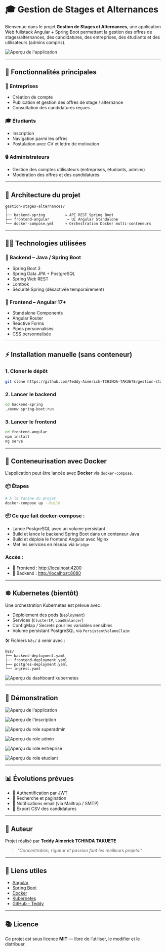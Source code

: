 
# 🎓 Gestion de Stages et Alternances

Bienvenue dans le projet **Gestion de Stages et Alternances**, une application Web fullstack Angular + Spring Boot permettant la gestion des offres de stages/alternances, des candidatures, des entreprises, des étudiants et des utilisateurs (admins compris).

![Aperçu de l'application](./demo/demo.gif)

---

## 🚀 Fonctionnalités principales

### 🏢 Entreprises
- Création de compte
- Publication et gestion des offres de stage / alternance
- Consultation des candidatures reçues

### 🎓 Étudiants
- Inscription
- Navigation parmi les offres
- Postulation avec CV et lettre de motivation

### 🔒 Administrateurs
- Gestion des comptes utilisateurs (entreprises, étudiants, admins)
- Modération des offres et des candidatures

---

## 📁 Architecture du projet

```
gestion-stages-alternances/
│
├── backend-spring         → API REST Spring Boot
├── frontend-angular        → UI Angular Standalone
└── docker-compose.yml     → Orchestration Docker multi-conteneurs
```

---

## 👨‍💼 Technologies utilisées

### 🔧 Backend – Java / Spring Boot
- Spring Boot 3
- Spring Data JPA + PostgreSQL
- Spring Web REST
- Lombok
- Sécurité Spring (désactivée temporairement)

### 🎨 Frontend – Angular 17+
- Standalone Components
- Angular Router
- Reactive Forms
- Pipes personnalisés
- CSS personnalisée

---

## ⚡ Installation manuelle (sans conteneur)

### 1. Cloner le dépôt
```bash
git clone https://github.com/Teddy-Aimerick-TCHINDA-TAKUETE/gestion-stages-alternances.git
```

### 2. Lancer le backend
```bash
cd backend-spring
./mvnw spring-boot:run
```

### 3. Lancer le frontend
```bash
cd frontend-angular
npm install
ng serve
```

---

## 🐳 Conteneurisation avec Docker

L'application peut être lancée avec **Docker** via `docker-compose`.

### 📦 Étapes
```bash
# À la racine du projet
docker-compose up --build
```

### 📦 Ce que fait docker-compose :
- Lance PostgreSQL avec un volume persistant
- Build et lance le backend Spring Boot dans un conteneur Java
- Build et déploie le frontend Angular avec Nginx
- Met les services en réseau via `bridge`

### Accès :
- 🔗 Frontend : [http://localhost:4200](http://localhost:4200)
- 🔗 Backend : [http://localhost:8080](http://localhost:8080)

---

## ☸️ Kubernetes (bientôt)

Une orchestration Kubernetes est prévue avec :
- Déploiement des pods (`Deployment`)
- Services (`ClusterIP`, `LoadBalancer`)
- ConfigMap / Secrets pour les variables sensibles
- Volume persistant PostgreSQL via `PersistentVolumeClaim`

🛠️ Fichiers `k8s/` à venir avec :
```
k8s/
├── backend-deployment.yaml
├── frontend-deployment.yaml
├── postgres-deployment.yaml
└── ingress.yaml
```

![Aperçu du dashboard kubernetes](./demo/demo-kubernetes-dashboard.gif)

---

## 🎥 Démonstration

![Aperçu de l'application](./demo/demo.gif)

![Aperçu de l'inscription](./demo/demo-inscription.gif)

![Aperçu du role superadmin](./demo/demo-superadmin.gif)

![Aperçu du role admin](./demo/demo-admin.gif)

![Aperçu du role entreprise](./demo/demo-entreprise.gif)

![Aperçu du role etudiant](./demo/demo-etudiant.gif)

---

## 📊 Évolutions prévues

- 🔐 Authentification par JWT
- 🔎 Recherche et pagination
- 📧 Notifications email (via Mailtrap / SMTP)
- 🧾 Export CSV des candidatures

---

## 👤 Auteur

Projet réalisé par **Teddy Aimerick TCHINDA TAKUETE**

> _"Concentration, rigueur et passion font les meilleurs projets."_

---

## 🔗 Liens utiles

- [Angular](https://angular.io)
- [Spring Boot](https://spring.io/projects/spring-boot)
- [Docker](https://www.docker.com/)
- [Kubernetes](https://kubernetes.io/)
- [GitHub - Teddy](https://github.com/Teddy-Aimerick-TCHINDA-TAKUETE)

---

## 📚 Licence

Ce projet est sous licence **MIT** — libre de l’utiliser, le modifier et le distribuer.
